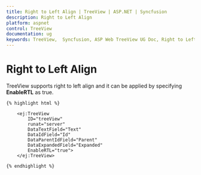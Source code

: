 ```yaml
---
title: Right to Left Align | TreeView | ASP.NET | Syncfusion
description: Right to Left Align
platform: aspnet
control: TreeView
documentation: ug
keywords: TreeView,  Syncfusion, ASP Web TreeView UG Doc, Right to Left Align
---
```


# Right to Left Align

TreeView supports right to left align and it can be applied by specifying **EnableRTL** as true.
    
    {% highlight html %}
    
        <ej:TreeView
            ID="treeView"
            runat="server"
            DataTextField="Text"
            DataIdField="Id"
            DataParentIdField="Parent"
            DataExpandedField="Expanded"
            EnableRTL="true">
        </ej:TreeView>
        
    {% endhighlight %}
   
   